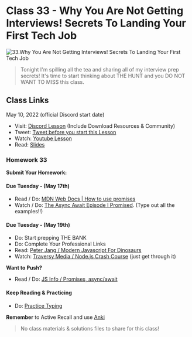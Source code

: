 # Class 33 - Why You Are Not Getting Interviews! Secrets To Landing Your First Tech Job

![33.Why You Are Not Getting Interviews! Secrets To Landing Your First Tech Job](https://cdn.hashnode.com/res/hashnode/image/upload/v1676666166396/m5RMXVe7Z.png?auto=compress)

> Tonight I'm spilling all the tea and sharing all of my interview prep secrets! It's time to start thinking about THE HUNT and you DO NOT WANT TO MISS this class.

## Class Links

May 10, 2022 (official Discord start date)

- Visit: [Discord Lesson](https://discord.com/channels/735923219315425401/738891289071714388/973698746028273684) (Include Download Resources & Community)
- Tweet: [Tweet before you start this Lesson](https://twitter.com/scastanos_)
- Watch: [Youtube Lesson](https://youtu.be/lIE1LFz4LJM)
- Read: [Slides](https://slides.com/leonnoel/100devs2-interview-prep)

### Homework 33

**Submit Your Homework:**

#### Due Tuesday - (May 17th)

- Read / Do: [MDN Web Docs | How to use promises](https://developer.mozilla.org/en-US/docs/Learn/JavaScript/Asynchronous/Async_await)
- Watch / Do: [The Async Await Episode I Promised](https://youtu.be/vn3tm0quoqE). (Type out all the examples!!)

#### Due Tuesday - (May 19th)

- Do: Start prepping THE BANK
- Do: Complete Your Professional Links
- Read: [Peter Jang / Modern Javascript For Dinosaurs](https://medium.com/the-node-js-collection/modern-javascript-explained-for-dinosaurs-f695e9747b70)
- Watch: [Traversy Media / Node.js Crash Course](https://youtu.be/fBNz5xF-Kx4) (just get through it)

**Want to Push?**

- Read / Do: [JS Info / Promises, async/await](https://javascript.info/async)

#### Keep Reading & Practicing

- Do: [Practice Typing](https://www.keybr.com/)

**Remember** to Active Recall and use [Anki](https://apps.ankiweb.net/)

> No class materials & solutions files to share for this class!
